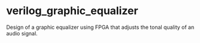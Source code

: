 # verilog_graphic_equalizer
Design of a graphic equalizer using FPGA that adjusts the tonal quality of an audio signal.
